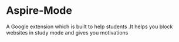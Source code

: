 # Aspire-Mode
 A Google extension which is built to help students .It helps you block websites in study mode and gives you motivations 
